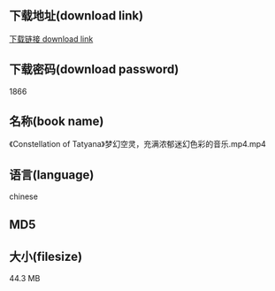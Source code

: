 ## 下载地址(download link)
[下载链接 download link](https://voluble-croquembouche-d321dc.netlify.app/?s=%E3%80%8AConstellation+of+Tatyana%E3%80%8B%E6%A2%A6%E5%B9%BB%E7%A9%BA%E7%81%B5%EF%BC%8C%E5%85%85%E6%BB%A1%E6%B5%93%E9%83%81%E8%BF%B7%E5%B9%BB%E8%89%B2%E5%BD%A9%E7%9A%84%E9%9F%B3%E4%B9%90.mp4)

## 下载密码(download password)
1866

## 名称(book name)
《Constellation of Tatyana》梦幻空灵，充满浓郁迷幻色彩的音乐.mp4.mp4

## 语言(language)
chinese

## MD5


## 大小(filesize)
44.3 MB
